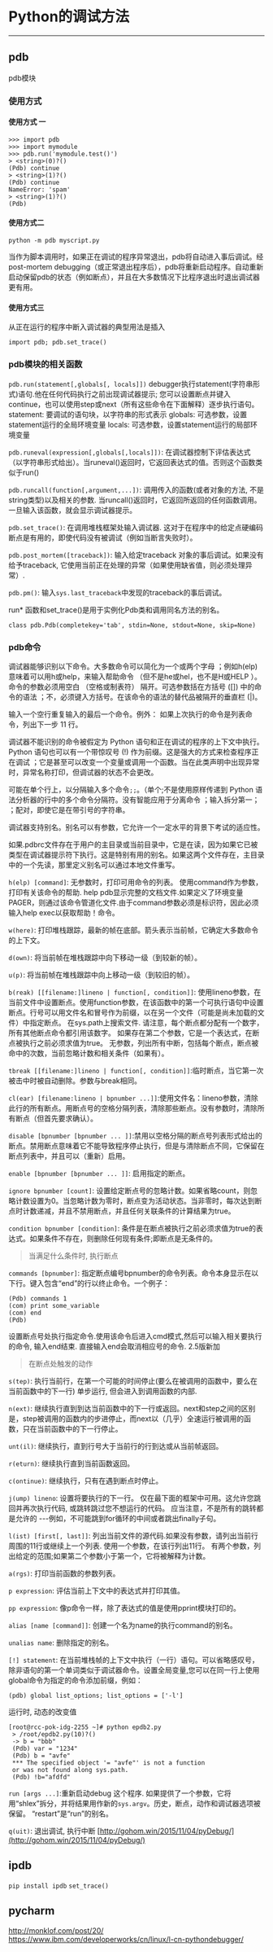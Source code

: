 # Python的调试方法
---

## pdb
pdb模块
### 使用方式
####  使用方式 一
```
>>> import pdb
>>> import mymodule
>>> pdb.run('mymodule.test()')
> <string>(0)?()
(Pdb) continue
> <string>(1)?()
(Pdb) continue
NameError: 'spam'
> <string>(1)?()
(Pdb)
```

#### 使用方式二
```
python -m pdb myscript.py
```
当作为脚本调用时，如果正在调试的程序异常退出，pdb将自动进入事后调试。经post-mortem debugging（或正常退出程序后），pdb将重新启动程序。自动重新启动保留pdb的状态（例如断点），并且在大多数情况下比程序退出时退出调试器更有用。

#### 使用方式三
从正在运行的程序中断入调试器的典型用法是插入
```
import pdb; pdb.set_trace()

```


### pdb模块的相关函数
`pdb.run(statement[,globals[, locals]])`
debugger执行statement(字符串形式)语句.他在任何代码执行之前出现调试器提示; 您可以设置断点并键入continue，也可以使用step或next（所有这些命令在下面解释）逐步执行语句。
statement: 要调试的语句块，以字符串的形式表示
globals: 可选参数，设置statement运行的全局环境变量
locals: 可选参数，设置statement运行的局部环境变量


`pdb.runeval(expression[,globals[,locals]])`: 在调试器控制下评估表达式（以字符串形式给出）。当runeval()返回时，它返回表达式的值。否则这个函数类似于run()


`pdb.runcall(function[,argument,...])`: 调用传入的函数(或者对象的方法, 不是string类型)以及相关的参数. 当runcall()返回时，它返回所返回的任何函数调用。一旦输入该函数，就会显示调试器提示。

`pdb.set_trace()`: 在调用堆栈框架处输入调试器. 这对于在程序中的给定点硬编码断点是有用的，即使代码没有被调试（例如当断言失败时）。

`pdb.post_mortem([traceback])`:  输入给定traceback 对象的事后调试。如果没有给予traceback, 它使用当前正在处理的异常（如果使用缺省值，则必须处理异常）.

`pdb.pm()`: 输入`sys.last_traceback`中发现的traceback的事后调试。

run* 函数和set_trace()是用于实例化Pdb类和调用同名方法的别名。

`class pdb.Pdb(completekey='tab', stdin=None, stdout=None, skip=None)`

### pdb命令
调试器能够识别以下命令。大多数命令可以简化为一个或两个字母 ；例如h(elp)意味着可以用h或help，来输入帮助命令 （但不是he或hel，也不是H或HELP ）。命令的参数必须用空白 （空格或制表符） 隔开。可选参数括在方括号 ([]) 中的命令的语法 ；不，必须键入方括号。在该命令的语法的替代品被隔开的垂直栏 (|)。

输入一个空行重复输入的最后一个命令。例外： 如果上次执行的命令是列表命令，列出下一步 11 行。

调试器不能识别的命令被假定为 Python 语句和正在调试的程序的上下文中执行。Python 语句也可以有一个带惊叹号 (!) 作为前缀。这是强大的方式来检查程序正在调试 ；它是甚至可以改变一个变量或调用一个函数。当在此类声明中出现异常时，异常名称打印，但调试器的状态不会更改。

可能在单个行上，以分隔输入多个命令`;;`。（单个;不是使用原样传递到 Python 语法分析器的行中的多个命令分隔符。没有智能应用于分离命令 ；输入拆分第一； ；配对，即使它是在带引号的字符串。

调试器支持别名。别名可以有参数，它允许一个一定水平的背景下考试的适应性。

如果.pdbrc文件存在于用户的主目录或当前目录中，它是在读，因为如果它已被类型在调试器提示符下执行。这是特别有用的别名。如果这两个文件存在，主目录中的一个先读，那里定义别名可以通过本地文件重写。

`h(elp) [command]`: 无参数时，打印可用命令的列表。 使用command作为参数，打印有关该命令的帮助. help pdb显示完整的文档文件.如果定义了环境变量PAGER，则通过该命令管道化文件.由于command参数必须是标识符，因此必须输入help exec以获取帮助！命令。

`w(here)`: 打印堆栈跟踪，最新的帧在底部。箭头表示当前帧，它确定大多数命令的上下文。

`d(own)`: 将当前帧在堆栈跟踪中向下移动一级（到较新的帧）。

`u(p)`: 将当前帧在堆栈跟踪中向上移动一级（到较旧的帧）。

`b(reak) [[filename:]lineno | function[, condition]]`: 使用lineno参数，在当前文件中设置断点。使用function参数，在该函数中的第一个可执行语句中设置断点。行号可以用文件名和冒号作为前缀，以在另一个文件（可能是尚未加载的文件）中指定断点。 在sys.path上搜索文件.  请注意，每个断点都分配有一个数字，所有其他断点命令都引用该数字。
如果存在第二个参数，它是一个表达式，在断点被执行之前必须求值为true。
无参数，列出所有中断，包括每个断点，断点被命中的次数，当前忽略计数和相关条件（如果有）。

`tbreak [[filename:]lineno | function[, condition]]`:临时断点，当它第一次被击中时被自动删除。参数与break相同。

`cl(ear) [filename:lineno | bpnumber ...]]`:使用文件名：lineno参数，清除此行的所有断点。用断点号的空格分隔列表，清除那些断点。没有参数时，清除所有断点（但首先要求确认）。

`disable [bpnumber [bpnumber ... ]]`:禁用以空格分隔的断点号列表形式给出的断点。禁用断点意​​味着它不能导致程序停止执行，但是与清除断点不同，它保留在断点列表中，并且可以（重新）启用。

`enable [bpnumber [bpnumber ... ]]`: 启用指定的断点。

`ignore bpnumber [count]`: 设置给定断点号的忽略计数。如果省略count，则忽略计数设置为0。当忽略计数为零时，断点变为活动状态。当非零时，每次达到断点时计数递减，并且不禁用断点，并且任何关联条件的计算结果为true。

`condition bpnumber [condition]`: 条件是在断点被执行之前必须求值为true的表达式。如果条件不存在，则删除任何现有条件;即断点是无条件的。
> 当满足什么条件时, 执行断点


`commands [bpnumber]`: 指定断点编号bpnumber的命令列表。命令本身显示在以下行。键入包含“end”的行以终止命令。一个例子：
```
(Pdb) commands 1
(com) print some_variable
(com) end
(Pdb)
```
设置断点号处执行指定命令.使用该命令后进入cmd模式,然后可以输入相关要执行的命令, 输入end结束. 直接输入end会取消相应号的命令. 2.5版新加
> 在断点处触发的动作


`s(tep)`: 执行当前行，在第一个可能的时间停止(要么在被调用的函数中，要么在当前函数中的下一行) 单步运行, 但会进入到调用函数的内部.

`n(ext)`: 继续执行直到到达当前函数中的下一行或返回。next和step之间的区别是，step被调用的函数内的步进停止，而next以（几乎）全速运行被调用的函数，只在当前函数中的下一行停止。

`unt(il)`: 继续执行，直到行号大于当前行的行到达或从当前帧返回。

`r(eturn)`: 继续执行直到当前函数返回。

`c(ontinue)`: 继续执行，只有在遇到断点时停止。

`j(ump) lineno`: 设置将要执行的下一行。 仅在最下面的框架中可用。这允许您跳回并再次执行代码, 或跳转跳过您不想运行的代码。
应当注意，不是所有的跳转都是允许的 ---例如，不可能跳到for循环的中间或者跳出finally子句。

`l(ist) [first[, last]]`: 列出当前文件的源代码.如果没有参数，请列出当前行周围的11行或继续上一个列表. 使用一个参数，在该行列出11行。 有两个参数，列出给定的范围;如果第二个参数小于第一个，它将被解释为计数。

`a(rgs)`: 打印当前函数的参数列表。

`p expression`: 评估当前上下文中的表达式并打印其值。

`pp expression`: 像p命令一样，除了表达式的值是使用pprint模块打印的。

`alias [name [command]]`: 创建一个名为name的执行command的别名。

`unalias name`: 删除指定的别名。

`[!] statement`: 在当前堆栈帧的上下文中执行（一行）语句。可以省略感叹号，除非语句的第一个单词类似于调试器命令。设置全局变量,您可以在同一行上使用global命令为指定的命令添加前缀，例如：
```
(pdb) global list_options; list_options = ['-l']
```

运行时, 动态的改变值
```
[root@rcc-pok-idg-2255 ~]# python epdb2.py 
 > /root/epdb2.py(10)?() 
 -> b = "bbb"
 (Pdb) var = "1234"
 (Pdb) b = "avfe"
 *** The specified object '= "avfe"' is not a function 
 or was not found along sys.path. 
 (Pdb) !b="afdfd"
```

`run [args ...]`:重新启动debug 这个程序. 如果提供了一个参数，它将用“shlex”拆分，并将结果用作新的`sys.argv`。历史，断点，动作和调试器选项被保留。 “restart”是“run”的别名。

`q(uit)`: 退出调试,  执行中断
[http://gohom.win/2015/11/04/pyDebug/](http://gohom.win/2015/11/04/pyDebug/)
## ipdb
`pip install ipdb`
`set_trace()`

## pycharm



http://monklof.com/post/20/
https://www.ibm.com/developerworks/cn/linux/l-cn-pythondebugger/
